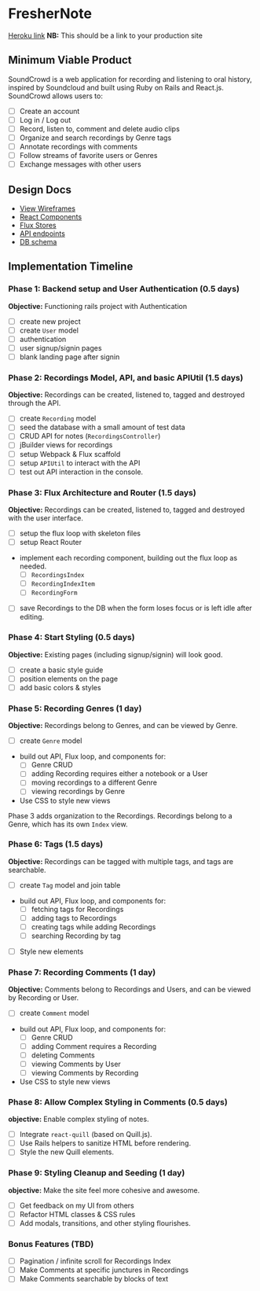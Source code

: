 # FresherNote

[Heroku link][heroku] **NB:** This should be a link to your production site

[heroku]: http://www.herokuapp.com

## Minimum Viable Product

SoundCrowd is a web application for recording and listening to oral history, inspired by Soundcloud and built using Ruby on Rails
and React.js. SoundCrowd allows users to:

<!-- This is a Markdown checklist. Use it to keep track of your
progress. Put an x between the brackets for a checkmark: [x] -->

- [ ] Create an account
- [ ] Log in / Log out
- [ ] Record, listen to, comment and delete audio clips
- [ ] Organize and search recordings by Genre tags
- [ ] Annotate recordings with comments
- [ ] Follow streams of favorite users or Genres
- [ ] Exchange messages with other users

## Design Docs
* [View Wireframes][views]
* [React Components][components]
* [Flux Stores][stores]
* [API endpoints][api-endpoints]
* [DB schema][schema]

[views]: ./docs/views.md
[components]: ./docs/components.md
[stores]: ./docs/stores.md
[api-endpoints]: ./docs/api-endpoints.md
[schema]: ./docs/schema.md

## Implementation Timeline

### Phase 1: Backend setup and User Authentication (0.5 days)

**Objective:** Functioning rails project with Authentication

- [ ] create new project
- [ ] create `User` model
- [ ] authentication
- [ ] user signup/signin pages
- [ ] blank landing page after signin

### Phase 2: Recordings Model, API, and basic APIUtil (1.5 days)

**Objective:** Recordings can be created, listened to, tagged and destroyed through
the API.

- [ ] create `Recording` model
- [ ] seed the database with a small amount of test data
- [ ] CRUD API for notes (`RecordingsController`)
- [ ] jBuilder views for recordings
- [ ] setup Webpack & Flux scaffold
- [ ] setup `APIUtil` to interact with the API
- [ ] test out API interaction in the console.

### Phase 3: Flux Architecture and Router (1.5 days)

**Objective:** Recordings can be created, listened to, tagged and destroyed with the user interface.

- [ ] setup the flux loop with skeleton files
- [ ] setup React Router
- implement each recording component, building out the flux loop as needed.
  - [ ] `RecordingsIndex`
  - [ ] `RecordingIndexItem`
  - [ ] `RecordingForm`
- [ ] save Recordings to the DB when the form loses focus or is left idle
  after editing.

### Phase 4: Start Styling (0.5 days)

**Objective:** Existing pages (including signup/signin) will look good.

- [ ] create a basic style guide
- [ ] position elements on the page
- [ ] add basic colors & styles

### Phase 5: Recording Genres (1 day)

**Objective:** Recordings belong to Genres, and can be viewed by Genre.

- [ ] create `Genre` model
- build out API, Flux loop, and components for:
  - [ ] Genre CRUD
  - [ ] adding Recording requires either a notebook or a User
  - [ ] moving recordings to a different Genre
  - [ ] viewing recordings by Genre
- Use CSS to style new views

Phase 3 adds organization to the Recordings. Recordings belong to a Genre,
which has its own `Index` view.

### Phase 6: Tags (1.5 days)

**Objective:** Recordings can be tagged with multiple tags, and tags are searchable.

- [ ] create `Tag` model and join table
- build out API, Flux loop, and components for:
  - [ ] fetching tags for Recordings
  - [ ] adding tags to Recordings
  - [ ] creating tags while adding Recordings
  - [ ] searching Recording by tag
- [ ] Style new elements

### Phase 7: Recording Comments (1 day)

**Objective:** Comments belong to Recordings and Users, and can be viewed by Recording or User.

- [ ] create `Comment` model
- build out API, Flux loop, and components for:
  - [ ] Genre CRUD
  - [ ] adding Comment requires a Recording
  - [ ] deleting Comments
  - [ ] viewing Comments by User
  - [ ] viewing Comments by Recording
- Use CSS to style new views

### Phase 8: Allow Complex Styling in Comments (0.5 days)

**objective:** Enable complex styling of notes.

- [ ] Integrate `react-quill` (based on Quill.js).
- [ ] Use Rails helpers to sanitize HTML before rendering.
- [ ] Style the new Quill elements.

### Phase 9: Styling Cleanup and Seeding (1 day)

**objective:** Make the site feel more cohesive and awesome.

- [ ] Get feedback on my UI from others
- [ ] Refactor HTML classes & CSS rules
- [ ] Add modals, transitions, and other styling flourishes.

### Bonus Features (TBD)
- [ ] Pagination / infinite scroll for Recordings Index
- [ ] Make Comments at specific junctures in Recordings
- [ ] Make Comments searchable by blocks of text

[phase-one]: ./docs/phases/phase1.md
[phase-two]: ./docs/phases/phase2.md
[phase-three]: ./docs/phases/phase3.md
[phase-four]: ./docs/phases/phase4.md
[phase-five]: ./docs/phases/phase5.md
